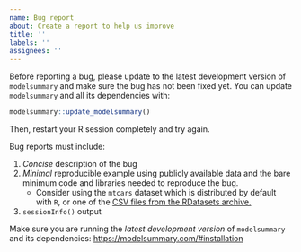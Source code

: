 ```yaml
---
name: Bug report
about: Create a report to help us improve
title: ''
labels: ''
assignees: ''
---
```


Before reporting a bug, please update to the latest development version of `modelsummary` and make sure the bug has not been fixed yet. You can update `modelsummary` and all its dependencies with:

```r
modelsummary::update_modelsummary()
```

Then, restart your R session completely and try again.


Bug reports must include:

1. *Concise* description of the bug
2. *Minimal* reproducible example using publicly available data and the bare minimum code and libraries needed to reproduce the bug.
    - Consider using the `mtcars` dataset which is distributed by default with `R`, or one of the [CSV files from the RDatasets archive.](https://vincentarelbundock.github.io/Rdatasets/articles/data.html)
3. `sessionInfo()` output

Make sure you are running the *latest development version* of `modelsummary` and its dependencies: https://modelsummary.com/#installation
